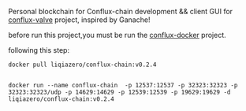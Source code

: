Personal blockchain for Conflux-chain development && client GUI for [conflux-valve](https://github.com/Conflux-Chain/conflux-valve) project, inspired by Ganache!

before run this project,you must be run the [conflux-docker](https://github.com/Conflux-Chain/conflux-docker) project.

following this step:

```shell
docker pull liqiazero/conflux-chain:v0.2.4


docker run --name conflux-chain  -p 12537:12537 -p 32323:32323 -p 32323:32323/udp -p 14629:14629 -p 12539:12539 -p 19629:19629 -d liqiazero/conflux-chain:v0.2.4
```
